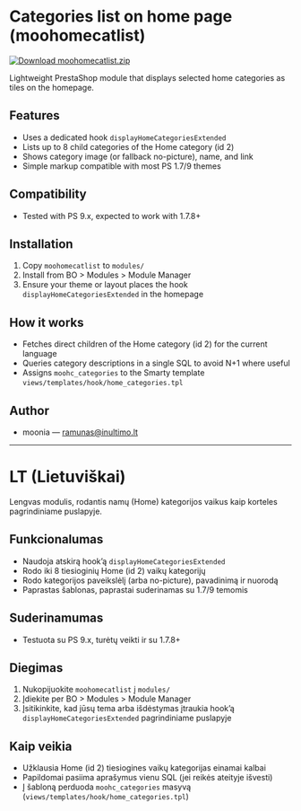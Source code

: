# Categories list on home page (moohomecatlist)

<a href="https://github.com/moonia33/moohomecatlist/releases/latest/download/moohomecatlist.zip">
  <img alt="Download moohomecatlist.zip" src="https://img.shields.io/badge/download-moohomecatlist.zip-blue?style=for-the-badge">
</a>

Lightweight PrestaShop module that displays selected home categories as tiles on the homepage.

## Features
- Uses a dedicated hook `displayHomeCategoriesExtended`
- Lists up to 8 child categories of the Home category (id 2)
- Shows category image (or fallback no-picture), name, and link
- Simple markup compatible with most PS 1.7/9 themes

## Compatibility
- Tested with PS 9.x, expected to work with 1.7.8+

## Installation
1. Copy `moohomecatlist` to `modules/`
2. Install from BO > Modules > Module Manager
3. Ensure your theme or layout places the hook `displayHomeCategoriesExtended` in the homepage

## How it works
- Fetches direct children of the Home category (id 2) for the current language
- Queries category descriptions in a single SQL to avoid N+1 where useful
- Assigns `moohc_categories` to the Smarty template `views/templates/hook/home_categories.tpl`

## Author
- moonia — ramunas@inultimo.lt

---

# LT (Lietuviškai)

Lengvas modulis, rodantis namų (Home) kategorijos vaikus kaip korteles pagrindiniame puslapyje.

## Funkcionalumas
- Naudoja atskirą hook’ą `displayHomeCategoriesExtended`
- Rodo iki 8 tiesioginių Home (id 2) vaikų kategorijų
- Rodo kategorijos paveikslėlį (arba no-picture), pavadinimą ir nuorodą
- Paprastas šablonas, paprastai suderinamas su 1.7/9 temomis

## Suderinamumas
- Testuota su PS 9.x, turėtų veikti ir su 1.7.8+

## Diegimas
1. Nukopijuokite `moohomecatlist` į `modules/`
2. Įdiekite per BO > Modules > Module Manager
3. Įsitikinkite, kad jūsų tema arba išdėstymas įtraukia hook’ą `displayHomeCategoriesExtended` pagrindiniame puslapyje

## Kaip veikia
- Užklausia Home (id 2) tiesiogines vaikų kategorijas einamai kalbai
- Papildomai pasiima aprašymus vienu SQL (jei reikės ateityje išvesti)
- Į šabloną perduoda `moohc_categories` masyvą (`views/templates/hook/home_categories.tpl`)
